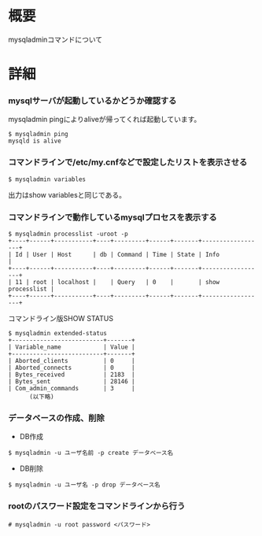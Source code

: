 # 概要
mysqladminコマンドについて

# 詳細

### mysqlサーバが起動しているかどうか確認する
mysqladmin pingによりaliveが帰ってくれば起動しています。
```
$ mysqladmin ping
mysqld is alive
```

### コマンドラインで/etc/my.cnfなどで設定したリストを表示させる
```
$ mysqladmin variables
```
出力はshow variablesと同じである。

### コマンドラインで動作しているmysqlプロセスを表示する
```
$ mysqladmin processlist -uroot -p
+----+------+-----------+----+---------+------+-------+------------------+
| Id | User | Host      | db | Command | Time | State | Info             |
+----+------+-----------+----+---------+------+-------+------------------+
| 11 | root | localhost |    | Query   | 0    |       | show processlist |
+----+------+-----------+----+---------+------+-------+------------------+
```

コマンドライン版SHOW STATUS
```
$ mysqladmin extended-status
+--------------------------+-------+
| Variable_name            | Value |
+--------------------------+-------+
| Aborted_clients          | 0     |
| Aborted_connects         | 0     |
| Bytes_received           | 2183  |
| Bytes_sent               | 28146 |
| Com_admin_commands       | 3     |
      (以下略)
```

### データベースの作成、削除
- DB作成
```
$ mysqladmin -u ユーザ名前 -p create データベース名
```
- DB削除
```
$ mysqladmin -u ユーザ名 -p drop データベース名
```

### rootのパスワード設定をコマンドラインから行う
```
# mysqladmin -u root password <パスワード>
```
